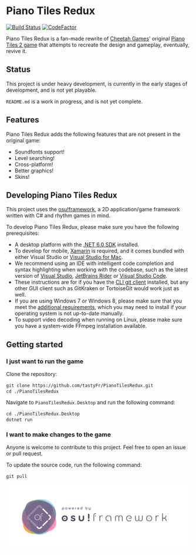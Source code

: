 # Piano Tiles Redux

[![Build Status](https://github.com/tastyFr/PianoTilesRedux/actions/workflows/ci.yml/badge.svg?branch=development)](https://github.com/tastyFr/PianoTilesRedux/actions/workflows/ci.yml)
[![CodeFactor](https://www.codefactor.io/repository/github/tastyfr/pianotilesredux/badge)](https://www.codefactor.io/repository/github/tastyfr/pianotilesredux)

Piano Tiles Redux is a fan-made rewrite of [Cheetah Games](https://en.wikipedia.org/wiki/Cheetah_Mobile)' original [Piano Tiles 2 game](https://en.wikipedia.org/wiki/Piano_Tiles_2) that attempts to recreate the design and gameplay, eventually, revive it.

## Status

This project is under heavy development, is currently in the early stages of development, and is not yet playable.

`README.md` is a work in progress, and is not yet complete.

## Features

Piano Tiles Redux adds the following features that are not present in the original game:

- Soundfonts support!
- Level searching!
- Cross-platform!
- Better graphics!
- Skins!

## Developing Piano Tiles Redux

This project uses the [osu!framework](https://github.com/ppy/osu-framework), a 2D application/game framework written with C# and rhythm games in mind.

To develop Piano Tiles Redux, please make sure you have the following prerequisites:

- A desktop platform with the [.NET 6.0 SDK](https://dotnet.microsoft.com/download) installed.
- To develop for mobile, [Xamarin](https://docs.microsoft.com/en-us/xamarin/) is required, and it comes bundled with either Visual Studio or [Visual Studio for Mac](https://visualstudio.microsoft.com/vs/mac/).
- We recommend using an IDE with intelligent code completion and syntax highlighting when working with the codebase, such as the latest version of [Visual Studio](https://visualstudio.microsoft.com/vs/), [JetBrains Rider](https://www.jetbrains.com/rider/) or [Visual Studio Code](https://code.visualstudio.com/).
- These instructions are for if you have the [CLI git client](https://git-scm.com/) installed, but any other GUI client such as GitKraken or TortoiseGit would work just as well.
- If you are using Windows 7 or Windows 8, please make sure that you meet the [additional requirements](https://docs.microsoft.com/en-us/dotnet/core/install/windows?tabs=net60#dependencies), which you may need to install if your operating system is not up-to-date manually.
- To support video decoding when running on Linux, please make sure you have a system-wide FFmpeg installation available.

## Getting started

### I just want to run the game

Clone the repository:

```shell
git clone https://github.com/tastyFr/PianoTilesRedux.git
cd ./PianoTilesRedux
```

Navigate to `PianoTilesRedux.Desktop` and run the following command:

```shell
cd ./PianoTilesRedux.Desktop
dotnet run
```

### I want to make changes to the game

Anyone is welcome to contribute to this project. Feel free to open an issue or pull request.

To update the source code, run the following command:

```shell
git pull
```

<p style="text-align: center">
  <a href="https://github.com/ppy/osu-framework">
    <img src="https://github.com/ppy/osu-framework/raw/master/assets/o!f%20Logo%20Powered%20Horizontal%20Large%20FC.svg" alt="Powered by osu!framework">
  </a>
</p>
